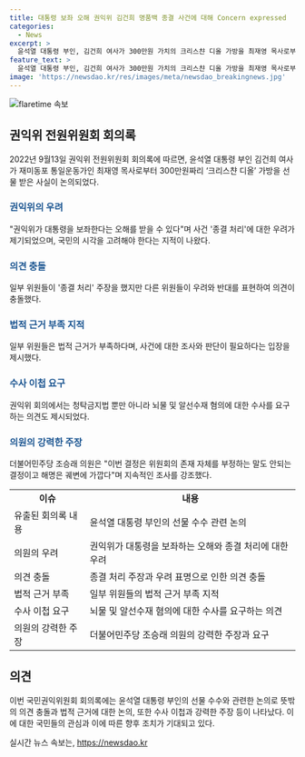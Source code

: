 ```yaml
---
title: 대통령 보좌 오해 권익위 김건희 명품백 종결 사건에 대해 Concern expressed
categories:
  - News
excerpt: >
  윤석열 대통령 부인, 김건희 여사가 300만원 가치의 크리스챤 디올 가방을 최재영 목사로부터 선물받은 사실이 논란이 되고 있습니다. 국민권익위원회(권익위) 전원위원회 회의록에 따르면, 이 사안에 대한 논의가 종결 처리되면서 관련된 성향 일부 위원들의 반대와 우려가 나왔고, 청탁금지법 위반이 아니라는 주장과 대통령 보좌와의 관련성에 대한 우려가 대두되고 있습니다. 또한, 권익위가 이 사안을 확인하기 위한 조사를 진행하지 않았다는 비판도 고조되고 있습니다. 이에 대한 국회 청문회 등을 통해 설명과 결정 배경을 철저히 검토해야 한다는 목소리가 나오고 있습니다.
feature_text: >
  윤석열 대통령 부인, 김건희 여사가 300만원 가치의 크리스챤 디올 가방을 최재영 목사로부터 선물받은 사실이 논란이 되고 있습니다. 국민권익위원회(권익위) 전원위원회 회의록에 따르면, 이 사안에 대한 논의가 종결 처리되면서 관련된 성향 일부 위원들의 반대와 우려가 나왔고, 청탁금지법 위반이 아니라는 주장과 대통령 보좌와의 관련성에 대한 우려가 대두되고 있습니다. 또한, 권익위가 이 사안을 확인하기 위한 조사를 진행하지 않았다는 비판도 고조되고 있습니다. 이에 대한 국회 청문회 등을 통해 설명과 결정 배경을 철저히 검토해야 한다는 목소리가 나오고 있습니다.
image: 'https://newsdao.kr/res/images/meta/newsdao_breakingnews.jpg'
---
```


<p><img src="https://newsdao.kr/res/images/meta/newsdao_breakingnews.jpg" alt="flaretime 속보" /></p>

<h2 data-ke-size="size26">권익위 전원위원회 회의록</h2>

<p data-ke-size="size16">2022년 9월13일 권익위 전원위원회 회의록에 따르면, 윤석열 대통령 부인 김건희 여사가 재미동포 통일운동가인 최재영 목사로부터 300만원짜리 ‘크리스챤 디올’ 가방을 선물 받은 사실이 논의되었다.</p>

<h3><b><span style="color: #1a5490;">권익위의 우려</span></b></h3>

<p data-ke-size="size16">"권익위가 대통령을 보좌한다는 오해를 받을 수 있다"며 사건 '종결 처리'에 대한 우려가 제기되었으며, 국민의 시각을 고려해야 한다는 지적이 나왔다.</p>

<h3><b><span style="color: #1a5490;">의견 충돌</span></b></h3>

<p data-ke-size="size16">일부 위원들이 '종결 처리' 주장을 했지만 다른 위원들이 우려와 반대를 표현하여 의견이 충돌했다. </p>

<h3><b><span style="color: #1a5490;">법적 근거 부족 지적</span></b></h3>

<p data-ke-size="size16">일부 위원들은 법적 근거가 부족하다며, 사건에 대한 조사와 판단이 필요하다는 입장을 제시했다.</p>

<h3><b><span style="color: #1a5490;">수사 이첩 요구</span></b></h3>

<p data-ke-size="size16">권익위 회의에서는 청탁금지법 뿐만 아니라 뇌물 및 알선수재 혐의에 대한 수사를 요구하는 의견도 제시되었다.</p>

<h3><b><span style="color: #1a5490;">의원의 강력한 주장</span></b></h3>

<p data-ke-size="size16">더불어민주당 조승래 의원은 "이번 결정은 위원회의 존재 자체를 부정하는 말도 안되는 결정이고 해명은 궤변에 가깝다"며 지속적인 조사를 강조했다.</p>

<table>
    <tr>
        <td style="text-align: center; height: 17px;"><b>이슈</b></td>
        <td style="text-align: center; height: 17px;"><b>내용</b></td>
    </tr>
    <tr>
        <td style="text-align: left;">유출된 회의록 내용</td>
        <td style="text-align: left;">윤석열 대통령 부인의 선물 수수 관련 논의</td>
    </tr>
    <tr>
        <td style="text-align: left;">의원의 우려</td>
        <td style="text-align: left;">권익위가 대통령을 보좌하는 오해와 종결 처리에 대한 우려</td>
    </tr>
    <tr>
        <td style="text-align: left;">의견 충돌</td>
        <td style="text-align: left;">종결 처리 주장과 우려 표명으로 인한 의견 충돌</td>
    </tr>
    <tr>
        <td style="text-align: left;">법적 근거 부족</td>
        <td style="text-align: left;">일부 위원들의 법적 근거 부족 지적</td>
    </tr>
    <tr>
        <td style="text-align: left;">수사 이첩 요구</td>
        <td style="text-align: left;">뇌물 및 알선수재 혐의에 대한 수사를 요구하는 의견</td>
    </tr>
    <tr>
        <td style="text-align: left;">의원의 강력한 주장</td>
        <td style="text-align: left;">더불어민주당 조승래 의원의 강력한 주장과 요구</td>
    </tr>
</table>

<h2 data-ke-size="size26">의견</h2>

<p data-ke-size="size16">이번 국민권익위원회 회의록에는 윤석열 대통령 부인의 선물 수수와 관련한 논의로 뜻밖의 의견 충돌과 법적 근거에 대한 논의, 또한 수사 이첩과 강력한 주장 등이 나타났다. 이에 대한 국민들의 관심과 이에 따른 향후 조치가 기대되고 있다.</p>
실시간 뉴스 속보는, <a href="https://newsdao.kr" rel="dofollow">https://newsdao.kr</a>


